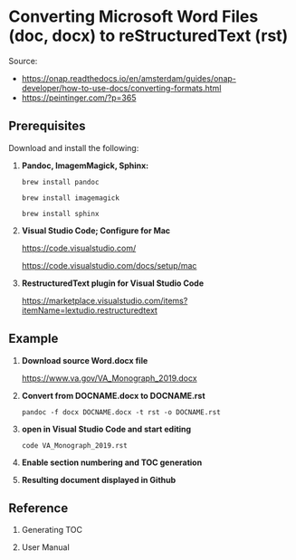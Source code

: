 # Converting Microsoft Word Files (doc, docx) to reStructuredText (rst)

Source: 
* https://onap.readthedocs.io/en/amsterdam/guides/onap-developer/how-to-use-docs/converting-formats.html
* https://peintinger.com/?p=365



## Prerequisites

Download and install the following:

1. __Pandoc, ImagemMagick, Sphinx:__

   ``brew install pandoc``

   ``brew install imagemagick``

   ``brew install sphinx``

2. __Visual Studio Code; Configure for Mac__

   https://code.visualstudio.com/

   https://code.visualstudio.com/docs/setup/mac

3. __RestructuredText plugin for Visual Studio Code__

    https://marketplace.visualstudio.com/items?itemName=lextudio.restructuredtext
   



## Example

1. __Download source Word.docx file__

    https://www.va.gov/VA_Monograph_2019.docx

2. __Convert from DOCNAME.docx to DOCNAME.rst__

    ``pandoc -f docx DOCNAME.docx -t rst -o DOCNAME.rst``

3. __open  in Visual Studio Code and start editing__

    ``code VA_Monograph_2019.rst``

4. __Enable section numbering and TOC generation__


5. __Resulting document displayed in Github__

    


## Reference

1. Generating TOC


2. User Manual

